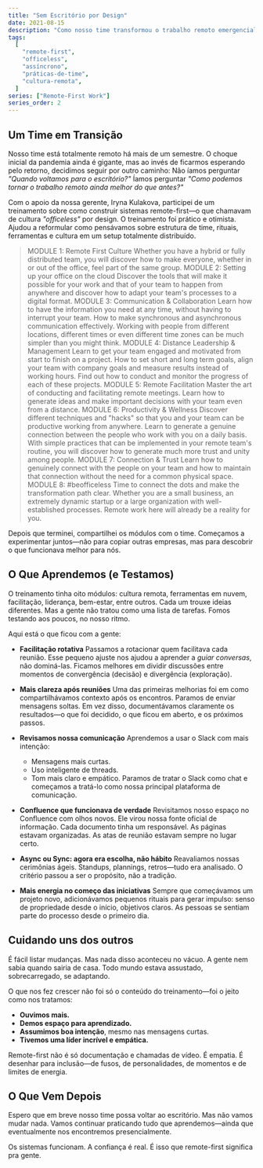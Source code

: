 ```yaml
---
title: "Sem Escritório por Design"
date: 2021-08-15
description: "Como nosso time transformou o trabalho remoto emergencial em uma cultura officeless intencional, com apoio de treinamento estruturado e experimentação coletiva."
tags:
  [
    "remote-first",
    "officeless",
    "assíncrono",
    "práticas-de-time",
    "cultura-remota",
  ]
series: ["Remote-First Work"]
series_order: 2
---
```


## Um Time em Transição

Nosso time está totalmente remoto há mais de um semestre. O choque inicial da pandemia ainda é gigante, mas ao invés de ficarmos esperando pelo retorno, decidimos seguir por outro caminho:
Não íamos perguntar _"Quando voltamos para o escritório?"_
Íamos perguntar _"Como podemos tornar o trabalho remoto ainda melhor do que antes?"_

Com o apoio da nossa gerente, Iryna Kulakova, participei de um treinamento sobre como construir sistemas remote-first—o que chamavam de cultura _"officeless"_ por design. O treinamento foi prático e otimista. Ajudou a reformular como pensávamos sobre estrutura de time, rituais, ferramentas e cultura em um setup totalmente distribuído.

> MODULE 1: Remote First Culture
> Whether you have a hybrid or fully distributed team, you will discover how to make everyone, whether in or out of the office, feel part of the same group.
> MODULE 2: Setting up your office on the cloud
> Discover the tools that will make it possible for your work and that of your team to happen from anywhere and discover how to adapt your team's processes to a digital format.
> MODULE 3: Communication & Collaboration
> Learn how to have the information you need at any time, without having to interrupt your team. How to make synchronous and asynchronous communication effectively. Working with people from different locations, different times or even different time zones can be much simpler than you might think.
> MODULE 4: Distance Leadership & Management
> Learn to get your team engaged and motivated from start to finish on a project. How to set short and long term goals, align your team with company goals and measure results instead of working hours. Find out how to conduct and monitor the progress of each of these projects.
> MODULE 5: Remote Facilitation
> Master the art of conducting and facilitating remote meetings. Learn how to generate ideas and make important decisions with your team even from a distance.
> MODULE 6: Productivity & Wellness
> Discover different techniques and "hacks" so that you and your team can be productive working from anywhere. Learn to generate a genuine connection between the people who work with you on a daily basis. With simple practices that can be implemented in your remote team's routine, you will discover how to generate much more trust and unity among people.
> MODULE 7: Connection & Trust
> Learn how to genuinely connect with the people on your team and how to maintain that connection without the need for a common physical space.
> MODULE 8: #beofficeless
> Time to connect the dots and make the transformation path clear. Whether you are a small business, an extremely dynamic startup or a large organization with well-established processes. Remote work here will already be a reality for you.

Depois que terminei, compartilhei os módulos com o time. Começamos a experimentar juntos—não para copiar outras empresas, mas para descobrir o que funcionava melhor para nós.

## O Que Aprendemos (e Testamos)

O treinamento tinha oito módulos: cultura remota, ferramentas em nuvem, facilitação, liderança, bem-estar, entre outros. Cada um trouxe ideias diferentes. Mas a gente não tratou como uma lista de tarefas. Fomos testando aos poucos, no nosso ritmo.

Aqui está o que ficou com a gente:

- **Facilitação rotativa**
  Passamos a rotacionar quem facilitava cada reunião. Esse pequeno ajuste nos ajudou a aprender a _guiar conversas_, não dominá-las. Ficamos melhores em dividir discussões entre momentos de convergência (decisão) e divergência (exploração).

- **Mais clareza após reuniões**
  Uma das primeiras melhorias foi em como compartilhávamos contexto após os encontros. Paramos de enviar mensagens soltas. Em vez disso, documentávamos claramente os resultados—o que foi decidido, o que ficou em aberto, e os próximos passos.

- **Revisamos nossa comunicação**
  Aprendemos a usar o Slack com mais intenção:

  - Mensagens mais curtas.
  - Uso inteligente de threads.
  - Tom mais claro e empático.
    Paramos de tratar o Slack como chat e começamos a tratá-lo como nossa principal plataforma de comunicação.

- **Confluence que funcionava de verdade**
  Revisitamos nosso espaço no Confluence com olhos novos. Ele virou nossa fonte oficial de informação.
  Cada documento tinha um responsável.
  As páginas estavam organizadas.
  As atas de reunião estavam sempre no lugar certo.

- **Async ou Sync: agora era escolha, não hábito**
  Reavaliamos nossas cerimônias ágeis. Standups, plannings, retros—tudo era analisado. O critério passou a ser o propósito, não a tradição.

- **Mais energia no começo das iniciativas**
  Sempre que começávamos um projeto novo, adicionávamos pequenos rituais para gerar impulso: senso de propriedade desde o início, objetivos claros. As pessoas se sentiam parte do processo desde o primeiro dia.

## Cuidando uns dos outros

É fácil listar mudanças. Mas nada disso aconteceu no vácuo. A gente nem sabia quando sairia de casa. Todo mundo estava assustado, sobrecarregado, se adaptando.

O que nos fez crescer não foi só o conteúdo do treinamento—foi o jeito como nos tratamos:

- **Ouvimos mais.**
- **Demos espaço para aprendizado.**
- **Assumimos boa intenção**, mesmo nas mensagens curtas.
- **Tivemos uma líder incrível e empática.**

Remote-first não é só documentação e chamadas de vídeo. É empatia. É desenhar para inclusão—de fusos, de personalidades, de momentos e de limites de energia.

## O Que Vem Depois

Espero que em breve nosso time possa voltar ao escritório.
Mas não vamos mudar nada. Vamos continuar praticando tudo que aprendemos—ainda que eventualmente nos encontremos presencialmente.

Os sistemas funcionam. A confiança é real.
É isso que remote-first significa pra gente.
